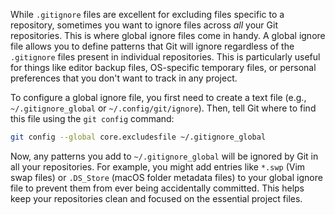 While `.gitignore` files are excellent for excluding files specific to a repository, sometimes you want to ignore files across _all_ your Git repositories. This is where global ignore files come in handy. A global ignore file allows you to define patterns that Git will ignore regardless of the `.gitignore` files present in individual repositories. This is particularly useful for things like editor backup files, OS-specific temporary files, or personal preferences that you don't want to track in any project.

To configure a global ignore file, you first need to create a text file (e.g., `~/.gitignore_global` or `~/.config/git/ignore`). Then, tell Git where to find this file using the `git config` command:

```bash
git config --global core.excludesfile ~/.gitignore_global
```

Now, any patterns you add to `~/.gitignore_global` will be ignored by Git in all your repositories. For example, you might add entries like `*.swp` (Vim swap files) or `.DS_Store` (macOS folder metadata files) to your global ignore file to prevent them from ever being accidentally committed. This helps keep your repositories clean and focused on the essential project files.
